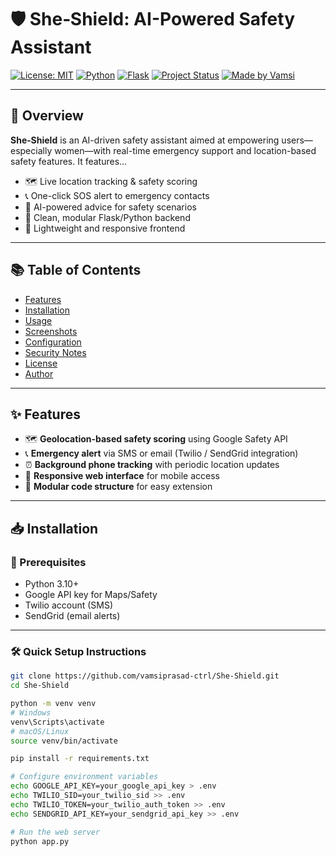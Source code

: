 # 🛡️ She‑Shield: AI-Powered Safety Assistant

[![License: MIT](https://img.shields.io/badge/License-MIT-green.svg)](LICENSE)
[![Python](https://img.shields.io/badge/Python-3.10+-blue.svg)](https://www.python.org/)
[![Flask](https://img.shields.io/badge/Flask-2.x-orange.svg)](https://flask.palletsprojects.com/)
[![Project Status](https://img.shields.io/badge/Status-Active-brightgreen.svg)]()
[![Made by Vamsi](https://img.shields.io/badge/Author-Vamsi%20Prasad-red.svg)](https://github.com/vamsiprasad-ctrl)

---

## 🌟 Overview

**She‑Shield** is an AI-driven safety assistant aimed at empowering users—especially women—with real-time emergency support and location-based safety features. It features...

- 🗺️ Live location tracking & safety scoring  
- 📞 One-click SOS alert to emergency contacts  
- 🤖 AI-powered advice for safety scenarios  
- 🔄 Clean, modular Flask/Python backend  
- 🎨 Lightweight and responsive frontend  

---

## 📚 Table of Contents

- [Features](#-features)  
- [Installation](#-installation)  
- [Usage](#-usage)  
- [Screenshots](#-screenshots)  
- [Configuration](#-configuration)  
- [Security Notes](#-security-notes)  
- [License](#-license)  
- [Author](#-author)  

---

## ✨ Features

- 🗺️ **Geolocation-based safety scoring** using Google Safety API  
- 📞 **Emergency alert** via SMS or email (Twilio / SendGrid integration)  
- ⏰ **Background phone tracking** with periodic location updates  
- 📱 **Responsive web interface** for mobile access  
- 🔄 **Modular code structure** for easy extension  

---

## 📥 Installation

### 🔧 Prerequisites

- Python 3.10+  
- Google API key for Maps/Safety  
- Twilio account (SMS)
- SendGrid (email alerts)

---

### 🛠️ Quick Setup Instructions

```bash
git clone https://github.com/vamsiprasad-ctrl/She-Shield.git
cd She-Shield

python -m venv venv
# Windows
venv\Scripts\activate
# macOS/Linux
source venv/bin/activate

pip install -r requirements.txt

# Configure environment variables
echo GOOGLE_API_KEY=your_google_api_key > .env
echo TWILIO_SID=your_twilio_sid >> .env
echo TWILIO_TOKEN=your_twilio_auth_token >> .env
echo SENDGRID_API_KEY=your_sendgrid_api_key >> .env

# Run the web server
python app.py
